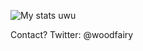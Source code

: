 
![My stats uwu](https://github-readme-stats.vercel.app/api?username=woodfairy&show_icons=true&theme=onedark)

Contact? Twitter: @woodfairy
